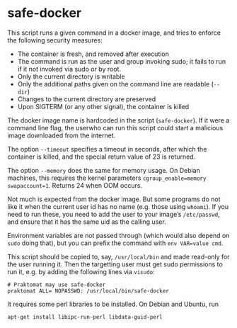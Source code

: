 safe-docker
===========

This script runs a given command in a docker image,
and tries to enforce the following security measures:

 * The container is fresh, and removed after execution
 * The command is run as the user and group invoking sudo; it fails to
   run if it not invoked via sudo or by root.
 * Only the current directory is writable
 * Only the additional paths given on the command line are readable (`--dir`)
 * Changes to the current directory are preserved
 * Upon SIGTERM (or any other signal), the container is killed

The docker image name is hardcoded in the script (`safe-docker`). If it were a
command line flag, the userwho can run this script could start a malicious image
downloaded from the internet.

The option `--timeout` specifies a timeout in seconds, after which the container is
killed, and the special return value of 23 is returned.

The option `--memory` does the same for memory usage. On Debian machines, this
requires the kernel parameters `cgroup_enable=memory swapaccount=1`. Returns 24
when OOM occurs.

Not much is expected from the docker image. But some programs do not like it
when the current user id has no name (e.g. those using `whoami`). If you need
to run these, you need to add the user to your image’s `/etc/passwd`, and
ensure that it has the same uid as the calling user.


Environment variables are not passed through (which would also depend on `sudo`
doing that), but you can prefix the command with `env VAR=value cmd`.

This script should be copied to, say, `/usr/local/bin` and made read-only for the
user running it. Then the targetting user must get sudo permissions to run it,
e.g. by adding the following lines via `visudo`:

    # Praktomat may use safe-docker
    praktomat ALL= NOPASSWD: /usr/local/bin/safe-docker

It requires some perl libraries to be installed. On Debian and Ubuntu, run

    apt-get install libipc-run-perl libdata-guid-perl

